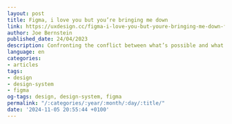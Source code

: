 ```yaml
---
layout: post
title: Figma, i love you but you’re bringing me down
link: https://uxdesign.cc/figma-i-love-you-but-youre-bringing-me-down-fd2ca26c89c4
author: Joe Bernstein
published_date: 24/04/2023
description: Confronting the conflict between what’s possible and what’s practical
language: en
categories:
- articles
tags:
- design
- design-system
- figma
og-tags: design, design-system, figma
permalink: "/:categories/:year/:month/:day/:title/"
date: '2024-11-05 20:55:44 +0100'
---
```

